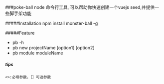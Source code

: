 ###poke-ball
	node 命令行工具, 可以帮助你快速创建一个vuejs seed,并提供一些脚手架功能


#####Installation
	npm install monster-ball -g

#####Feature
- pb -h
- pb new projectName [option1] [option2]
- pb module moduleName

##### tips
	<>:必填参数，［］可选参数
